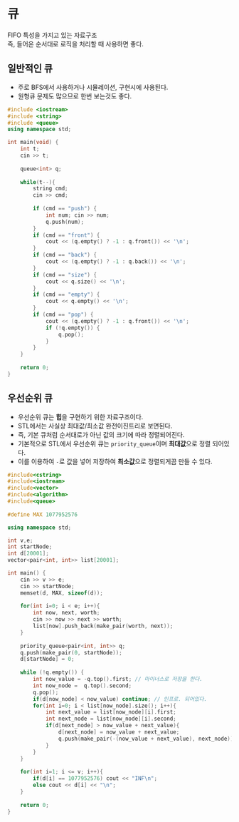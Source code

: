 # 큐 
FIFO 특성을 가지고 있는 자료구조      
즉, 들어온 순서대로 로직을 처리할 때 사용하면 좋다.      

## 일반적인 큐
* 주로 BFS에서 사용하거나 시뮬레이션, 구현시에 사용된다.      
* 원형큐  문제도 많으므로 한번 보는것도 좋다.     
   
```c++
#include <iostream>
#include <string>
#include <queue>
using namespace std;

int main(void) {
    int t;
    cin >> t;
    
    queue<int> q;
    
    while(t--){
        string cmd;
        cin >> cmd;
        
        if (cmd == "push") {
            int num; cin >> num;
            q.push(num);
        }
        if (cmd == "front") {
            cout << (q.empty() ? -1 : q.front()) << '\n';
        }
        if (cmd == "back") {
            cout << (q.empty() ? -1 : q.back()) << '\n';
        }
        if (cmd == "size") {
            cout << q.size() << '\n';
        }
        if (cmd == "empty") {
            cout << q.empty() << '\n';
        }
        if (cmd == "pop") {
            cout << (q.empty() ? -1 : q.front()) << '\n';
            if (!q.empty()) {
                q.pop();
            }
        }
    }
    
    return 0;
}
```

## 우선순위 큐
* 우선순위 큐는 **힙**을 구현하기 위한 자료구조이다.     
* STL에서는 사실상 최대값/최소값 완전이진트리로 보면된다.     
* 즉, 기본 큐처럼 순서대로가 아닌 값의 크기에 따라 정렬되어진다.    
* 기본적으로 STL에서 우선순위 큐는 `priority_queue`이며 **최대값**으로 정렬 되어있다.    
* 이를 이용하여 `-`로 값을 넣어 저장하여 **최소값**으로 정렬되게끔 만들 수 있다.     
     
```c++
#include<cstring>
#include<iostream>
#include<vector>
#include<algorithm>
#include<queue>
 
#define MAX 1077952576

using namespace std;

int v,e;
int startNode;
int d[20001];
vector<pair<int, int>> list[20001];

int main() {
    cin >> v >> e;
    cin >> startNode;
    memset(d, MAX, sizeof(d));
    
    for(int i=0; i < e; i++){
        int now, next, worth;
        cin >> now >> next >> worth;
        list[now].push_back(make_pair(worth, next));
    }
    
    priority_queue<pair<int, int>> q;
    q.push(make_pair(0, startNode));
    d[startNode] = 0;
    
    while (!q.empty()) {
        int now_value = -q.top().first; // 마이너스로 저장을 한다.
        int now_node =  q.top().second;
        q.pop();
        if(d[now_node] < now_value) continue; // 인프로. 되어있다.
        for(int i=0; i < list[now_node].size(); i++){
            int next_value = list[now_node][i].first;
            int next_node = list[now_node][i].second;
            if(d[next_node] > now_value + next_value){
                d[next_node] = now_value + next_value;
                q.push(make_pair(-(now_value + next_value), next_node));
            }
        }
    }
    
    for(int i=1; i <= v; i++){
        if(d[i] == 1077952576) cout << "INF\n";
        else cout << d[i] << "\n";
    }
    
    return 0;
}

```
